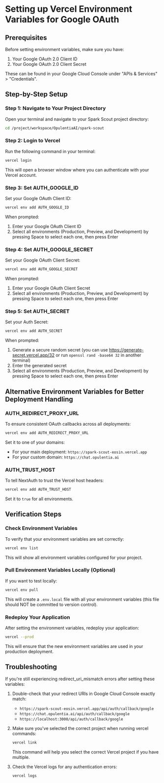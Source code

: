 # Setting up Vercel Environment Variables for Google OAuth

## Prerequisites

Before setting environment variables, make sure you have:
1. Your Google OAuth 2.0 Client ID
2. Your Google OAuth 2.0 Client Secret

These can be found in your Google Cloud Console under "APIs & Services" > "Credentials".

## Step-by-Step Setup

### Step 1: Navigate to Your Project Directory

Open your terminal and navigate to your Spark Scout project directory:
```bash
cd /project/workspace/OpulentiaAI/spark-scout
```

### Step 2: Login to Vercel

Run the following command in your terminal:
```bash
vercel login
```

This will open a browser window where you can authenticate with your Vercel account.

### Step 3: Set AUTH_GOOGLE_ID

Set your Google OAuth Client ID:
```bash
vercel env add AUTH_GOOGLE_ID
```

When prompted:
1. Enter your Google OAuth Client ID
2. Select all environments (Production, Preview, and Development) by pressing Space to select each one, then press Enter

### Step 4: Set AUTH_GOOGLE_SECRET

Set your Google OAuth Client Secret:
```bash
vercel env add AUTH_GOOGLE_SECRET
```

When prompted:
1. Enter your Google OAuth Client Secret
2. Select all environments (Production, Preview, and Development) by pressing Space to select each one, then press Enter

### Step 5: Set AUTH_SECRET

Set your Auth Secret:
```bash
vercel env add AUTH_SECRET
```

When prompted:
1. Generate a secure random secret (you can use https://generate-secret.vercel.app/32 or run `openssl rand -base64 32` in another terminal)
2. Enter the generated secret
3. Select all environments (Production, Preview, and Development) by pressing Space to select each one, then press Enter

## Alternative Environment Variables for Better Deployment Handling

### AUTH_REDIRECT_PROXY_URL

To ensure consistent OAuth callbacks across all deployments:
```bash
vercel env add AUTH_REDIRECT_PROXY_URL
```

Set it to one of your domains:
- For your main deployment: `https://spark-scout-eosin.vercel.app`
- For your custom domain: `https://chat.opulentia.ai`

### AUTH_TRUST_HOST

To tell NextAuth to trust the Vercel host headers:
```bash
vercel env add AUTH_TRUST_HOST
```

Set it to `true` for all environments.

## Verification Steps

### Check Environment Variables

To verify that your environment variables are set correctly:
```bash
vercel env list
```

This will show all environment variables configured for your project.

### Pull Environment Variables Locally (Optional)

If you want to test locally:
```bash
vercel env pull
```

This will create a `.env.local` file with all your environment variables (this file should NOT be committed to version control).

### Redeploy Your Application

After setting the environment variables, redeploy your application:
```bash
vercel --prod
```

This will ensure that the new environment variables are used in your production deployment.

## Troubleshooting

If you're still experiencing redirect_uri_mismatch errors after setting these variables:

1. Double-check that your redirect URIs in Google Cloud Console exactly match:
   - `https://spark-scout-eosin.vercel.app/api/auth/callback/google`
   - `https://chat.opulentia.ai/api/auth/callback/google`
   - `https://localhost:3000/api/auth/callback/google`

2. Make sure you've selected the correct project when running vercel commands:
   ```bash
   vercel link
   ```
   This command will help you select the correct Vercel project if you have multiple.

3. Check the Vercel logs for any authentication errors:
   ```bash
   vercel logs
   ```